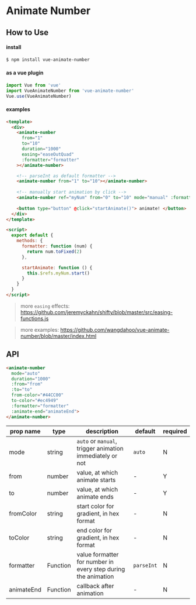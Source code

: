 # Animate Number

## How to Use

#### install

```bash
$ npm install vue-animate-number
```

#### as a vue plugin

```js
import Vue from 'vue'
import VueAnimateNumber from 'vue-animate-number'
Vue.use(VueAnimateNumber)
```

#### examples

```html
<template>
  <div>
    <animate-number
      from="1" 
      to="10" 
      duration="1000" 
      easing="easeOutQuad"
      :formatter="formatter"
    ></animate-number>

    <!-- parseInt as default formatter -->
    <animate-number from="1" to="10"></animate-number>
    
    <!-- manually start animation by click -->
    <animate-number ref="myNum" from="0" to="10" mode="manual" :formatter="formatter"></animate-number><br>
    
    <button type="button" @click="startAnimate()"> animate! </button>
  </div>
</template>

<script>
  export default {
    methods: {
      formatter: function (num) {
        return num.toFixed(2)
      },

      startAnimate: function () {
        this.$refs.myNum.start()
      }
    }
  }
</script>
```

> more `easing` effects: https://github.com/jeremyckahn/shifty/blob/master/src/easing-functions.js

> more examples: https://github.com/wangdahoo/vue-animate-number/blob/master/index.html


## API
```html
<animate-number 
  mode="auto"
  duration="1000"
  :from="from" 
  :to="to"
  from-color="#44CC00" 
  to-color="#ec4949"
  :formatter="formatter" 
  :animate-end="animateEnd">
</animate-number>
```
| prop name | type | description | default | required |
|-----|-----|-----|-----|-----|
| mode | string | `auto` or `manual`, trigger animation immediately or not | `auto` | N |
| from | number | value, at which animate starts | - | Y |
| to | number | value, at which animate ends | - | Y |
| fromColor | string | start color for gradient, in hex format | - | N |
| toColor | string | end color for gradient, in hex format | - | N |
| formatter | Function | value formatter for number in every step during the animation  | `parseInt` | N |
| animateEnd | Function | callback after animation | - | N |
